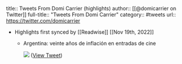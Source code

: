 title:: Tweets From Domi Carrier (highlights)
author:: [[@domicarrier on Twitter]]
full-title:: "Tweets From Domi Carrier"
category:: #tweets
url:: https://twitter.com/domicarrier

- Highlights first synced by [[Readwise]] [[Nov 19th, 2022]]
	- Argentina: veinte años de inflación en entradas de cine 
	  
	  ![](https://pbs.twimg.com/media/FJqP-QpXIAsaA3A.jpg) ([View Tweet](https://twitter.com/domicarrier/status/1484657336081813505))